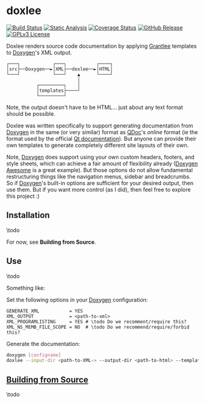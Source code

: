 # doxlee

[![Build Status](https://github.com/pcolby/doxlee/actions/workflows/build.yaml/badge.svg)](https://github.com/pcolby/doxlee/actions/workflows/build.yaml)
[![Static Analysis](https://github.com/pcolby/doxlee/actions/workflows/static.yaml/badge.svg)](https://github.com/pcolby/doxlee/actions/workflows/static.yaml)
[![Coverage Status](https://img.shields.io/coveralls/github/pcolby/doxlee?label=Coverage)](https://coveralls.io/github/pcolby/doxlee)
[![GitHub Release](https://img.shields.io/github/v/release/pcolby/doxlee?include_prereleases&label=Release)](https://github.com/pcolby/doxlee/releases/latest)
[![GPLv3 License](https://img.shields.io/badge/License-GPLv3-informational.svg)](https://www.gnu.org/licenses/gpl-3.0.html)

Doxlee renders source code documentation by applying [Grantlee] templates to [Doxygen]'s XML output.

    ┌───┐            ┌───┐           ┌────┐
    │src├──Doxygen──►│XML├──doxlee──►│HTML│
    └───┘            └───┘    ▲      └────┘
                              │
               ┌─────────┐    │
               │templates├────┘
               └─────────┘

Note, the output doesn't have to be HTML... just about any text format should be possible.

Doxlee was written specifically to support generating documentation from [Doxygen] in the same (or very
similar) format as [QDoc]'s _online_ format (ie the format used by the official [Qt documentation]). But
anyone can provide their own templates to generate completely different site layouts of their own.

Note, [Doxygen] does support using your own custom headers, footers, and style sheets, which can achieve
a fair amount of flexibility already ([Doxygen Awesome] is a great example). But those options do not
allow fundamental restructuring things like the navigation menus, sidebar and breadcrumbs. So if
[Doxygen]'s built-in options are sufficient for your desired output, then use them. But if you want more
control (as I did), then feel free to explore this project :)

## Installation

\todo

For now, see **Building from Source**.

## Use

\todo

Something like:

Set the following options in your [Doxygen] configuration:

```
GENERATE_XML           = YES
XML_OUTPUT             = <path-to-xml>
XML_PROGRAMLISTING     = YES # \todo Do we recomment/require this?
XML_NS_MEMB_FILE_SCOPE = NO  # \todo Do we recommend/require/forbid this?
```

Generate the documentation:

```sh
doxygen [configname]
doxlee --input-dir <path-to-XML-> --output-dir <path-to-html> --templates-dir <path-to-templates>
```

## [Building from Source](build-ing-fromsosurce)

\todo

[QDoc]:             https://doc.qt.io/qt-6/01-qdoc-manual.html "Introduction to QDoc"
[Doxygen]:          https://www.doxygen.nl/ "Doxygen"
[Doxygen Awesome]:  https://jothepro.github.io/doxygen-awesome-css/ "Doxygen Awesome"
[Grantlee]:         https://github.com/steveire/grantlee "The Grantlee Libraries"
[Qt documentation]: https://doc.qt.io/qt-6/index.html "Qt Documentation"
